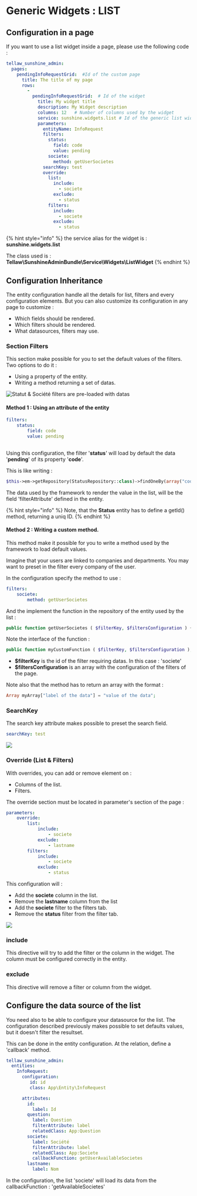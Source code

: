 # Generic Widgets : LIST

## Configuration in a page

If you want to use a list widget inside a page, please use the following code :

```yaml
tellaw_sunshine_admin:
  pages:
    pendingInfoRequestGrid:  #Id of the custom page
      title: The title of my page 
      rows:
        -
          pendingInfoRequestGrid:  # Id of the widget
            title: My widget title
            description: My Widget description
            columns: 12   # Number of columns used by the widget
            service: sunshine.widgets.list # Id of the generic list widget
            parameters:
              entityName: InfoRequest
              filters:
                status:
                  field: code
                  value: pending
                societe:
                  method: getUserSocietes
              searchKey: test
              override:
                list:
                  include:
                    - societe
                  exclude:
                    - status
                filters:
                  include:
                    - societe
                  exclude:
                    - status

```

{% hint style="info" %}
the service alias for the widget is : **sunshine.widgets.list**

The class used is : **Tellaw\SunshineAdminBundle\Service\Widgets\ListWidget**
{% endhint %}

## Configuration Inheritance

The entity configuration handle all the details for list, filters and every configuration elements. But you can also customize its configuration in any page to customize :

* Which fields should be rendered.
* Which filters should be rendered.
* What datasources, filters may use.

### Section Filters

This section make possible for you to set the default values of the filters. Two options to do it :

* Using a property of the entity.
* Writing a method returning a set of datas.

![Statut &amp; Soci&#xE9;t&#xE9; filters are pre-loaded with datas](.gitbook/assets/filter-many-many.png)

#### Method 1 : Using an attribute of the entity

```yaml
filters:
	status:
		field: code
		value: pending
	
```

Using this configuration, the filter '**status**' will load by default the data '**pending**' of its property '**code**'.

This is like writing :

```php
$this->em->getRepository(StatusRepository::class)->findOneBy(array("code" => "pending"))
```

The data used by the framework to render the value in the list, will be the field 'filterAttribute' defined in the entity.

{% hint style="info" %}
Note, that the **Status** entity has to define a getId\(\) method, returning a uniq ID.
{% endhint %}

#### Method 2 : Writing a custom method.

This method make it possible for you to write a method used by the framework to load default values.

Imagine that your users are linked to companies and departments. You may want to preset in the filter every company of the user.

In the configuration specify the method to use :

```yaml
filters:    
	societe:
		method: getUserSocietes
```

And the implement the function in the repository of the entity used by the list :

```php
public function getUserSocietes ( $filterKey, $filtersConfiguration ) {    $qb = $this->createQueryBuilder('s');    $qb->select(array('s.id', 's.label'));        if (!$this->user->hasRole('ROLE_ADMIN')) {        $qb ->innerJoin( 's.services', 'se'  )            ->innerJoin( 'se.users', 'us' )            ->where( 'us.id = :userId' )            ->setParameter( 'userId', $this->user->getId() );    }    $query = $qb->getQuery();    $results = $query->getResult();    $output = array();    foreach ($results as $result) {        $output[$result["label"]] = $result["id"];    }    return $output;}
```

Note the interface of the function :

```php
public function myCustomFunction ( $filterKey, $filtersConfiguration );
```

* **$filterKey** is the id of the filter requiring datas. In this case : 'societe'
* **$filtersConfiguration** is an array with the configuration of the filters of the page.

Note also that the method has to return an array with the format :

```php
Array myArray["label of the data"] = "value of the data";
```

### SearchKey

The search key attribute makes possible to preset the search field.

```yaml
searchKey: test
```

![](.gitbook/assets/searchpreset.png)

### Override \(List & Filters\)

With overrides, you can add or remove element on :

* Columns of the list.
* Filters.

The override section must be located in parameter's section of the page :

```yaml
parameters:
	override:
		list:
			include:
				- societe
			exclude:
				- lastname
		filters:
			include:
				- societe
			exclude:
				- status

```

This configuration will :

* Add the **societe** column in the list.
* Remove the **lastname** column from the list
* Add the **societe** filter to the filters tab.
* Remove the **status** filter from the filter tab.

![](.gitbook/assets/filtered.png)

### include

This directive will try to add the filter or the column in the widget. The column must be configured correctly in the entity.

### exclude

This directive will remove a filter or column from the widget.



## Configure the data source of the list

You need also to be able to configure your datasource for the list. The configuration described previously makes possible to set defaults values, but it doesn't filter the resultset.

This can be done in the entity configuration. At the relation, define a 'callback' method.

```yaml
tellaw_sunshine_admin:
  entities:
    InfoRequest:
      configuration:
         id: id
         class: App\Entity\InfoRequest

      attributes:
        id:
          label: Id
        question:
          label: Question
          filterAttribute: label
          relatedClass: App:Question
        societe:
          label: Société
          filterAttribute: label
          relatedClass: App:Societe
          callbackFunction: getUserAvailableSocietes
        lastname:
          label: Nom
```

In the configuration, the list 'societe' will load its data from the callbackFunction : 'getAvailableSocietes'




